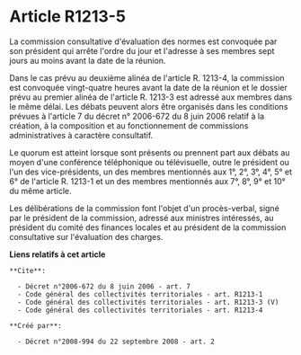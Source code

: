# Article R1213-5

La commission consultative d'évaluation des normes est convoquée par son président qui arrête l'ordre du jour et l'adresse à
ses membres sept jours au moins avant la date de la réunion. 

Dans le cas prévu au deuxième alinéa de l'article R. 1213-4, la commission est convoquée vingt-quatre heures avant la date de
la réunion et le dossier prévu au premier alinéa de l'article R. 1213-3 est adressé aux membres dans le même délai. Les
débats peuvent alors être organisés dans les conditions prévues à l'article 7 du décret n° 2006-672 du 8 juin 2006 relatif à
la création, à la composition et au fonctionnement de commissions administratives à caractère consultatif. 

Le quorum est atteint lorsque sont présents ou prennent part aux débats au moyen d'une conférence téléphonique ou
télévisuelle, outre le président ou l'un des vice-présidents, un des membres mentionnés aux 1°, 2°, 3°, 4°, 5° et 6° de
l'article R. 1213-1 et un des membres mentionnés aux 7°, 8°, 9° et 10° du même article. 

Les délibérations de la commission font l'objet d'un procès-verbal, signé par le président de la commission, adressé aux
ministres intéressés, au président du comité des finances locales et au président de la commission consultative sur
l'évaluation des charges.

**Liens relatifs à cet article**

	**Cite**:

	  - Décret n°2006-672 du 8 juin 2006 - art. 7
	  - Code général des collectivités territoriales - art. R1213-1
	  - Code général des collectivités territoriales - art. R1213-3 (V)
	  - Code général des collectivités territoriales - art. R1213-4

	**Créé par**:

	  - Décret n°2008-994 du 22 septembre 2008 - art. 2

